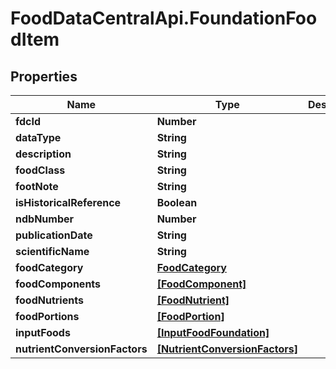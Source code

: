 # FoodDataCentralApi.FoundationFoodItem

## Properties
Name | Type | Description | Notes
------------ | ------------- | ------------- | -------------
**fdcId** | **Number** |  | 
**dataType** | **String** |  | 
**description** | **String** |  | 
**foodClass** | **String** |  | [optional] 
**footNote** | **String** |  | [optional] 
**isHistoricalReference** | **Boolean** |  | [optional] 
**ndbNumber** | **Number** |  | [optional] 
**publicationDate** | **String** |  | [optional] 
**scientificName** | **String** |  | [optional] 
**foodCategory** | [**FoodCategory**](FoodCategory.md) |  | [optional] 
**foodComponents** | [**[FoodComponent]**](FoodComponent.md) |  | [optional] 
**foodNutrients** | [**[FoodNutrient]**](FoodNutrient.md) |  | [optional] 
**foodPortions** | [**[FoodPortion]**](FoodPortion.md) |  | [optional] 
**inputFoods** | [**[InputFoodFoundation]**](InputFoodFoundation.md) |  | [optional] 
**nutrientConversionFactors** | [**[NutrientConversionFactors]**](NutrientConversionFactors.md) |  | [optional] 

